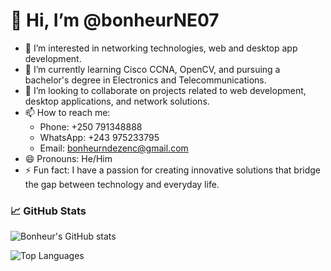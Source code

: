 # 👋 Hi, I’m @bonheurNE07
- 👀 I’m interested in networking technologies, web and desktop app development.
- 🌱 I’m currently learning Cisco CCNA, OpenCV, and pursuing a bachelor's degree in Electronics and Telecommunications.
- 💞️ I’m looking to collaborate on projects related to web development, desktop applications, and network solutions.
- 📫 How to reach me:
  - Phone: +250 791348888
  - WhatsApp: +243 975233795
  - Email: bonheurndezenc@gmail.com
- 😄 Pronouns: He/Him
- ⚡ Fun fact: I have a passion for creating innovative solutions that bridge the gap between technology and everyday life.

<!---
bonheurNE07/bonheurNE07 is a ✨ special ✨ repository because its `README.md` (this file) appears on your GitHub profile.
You can click the Preview link to take a look at your changes.
--->

### 📈 GitHub Stats

![Bonheur's GitHub stats](https://github-readme-stats.vercel.app/api?username=bonheurNE07&show_icons=true&theme=radical)

![Top Languages](https://github-readme-stats.vercel.app/api/top-langs/?username=bonheurNE07&layout=compact&theme=radical)
